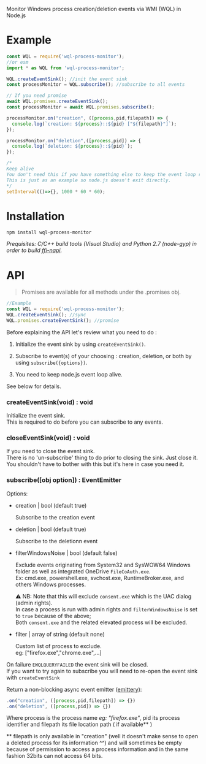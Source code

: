 Monitor Windows process creation/deletion events via WMI (WQL) in Node.js

Example
=======

```js
const WQL = require('wql-process-monitor');
//or esm 
import * as WQL from 'wql-process-monitor';

WQL.createEventSink(); //init the event sink 
const processMonitor = WQL.subscribe(); //subscribe to all events

// If you need promise
await WQL.promises.createEventSink();
const processMonitor = await WQL.promises.subscribe();

processMonitor.on("creation", ([process,pid,filepath]) => {
  console.log(`creation: ${process}::${pid} ["${filepath}"]`);
});

processMonitor.on("deletion",([process,pid]) => {
  console.log(`deletion: ${process}::${pid}`);
});

/*
Keep alive
You don't need this if you have something else to keep the event loop running.
This is just as an example so node.js doesn't exit directly.
*/
setInterval(()=>{}, 1000 * 60 * 60);
```

Installation
============

`npm install wql-process-monitor`

_Prequisites: C/C++ build tools (Visual Studio) and Python 2.7 (node-gyp) in order to build [ffi-napi](https://www.npmjs.com/package/ffi-napi)._

API
===

> Promises are available for all methods under the .promises obj.

```js
//Example
const WQL = require('wql-process-monitor');
WQL.createEventSink(); //sync
WQL.promises.createEventSink(); //promise
```

Before explaining the API let's review what you need to do :

1) Initialize the event sink by using `createEventSink()`.

2) Subscribe to event(s) of your choosing : creation, deletion, or both by using `subscribe({options})`.

3) You need to keep node.js event loop alive.   

See below for details.

### createEventSink(void) : void

Initialize the event sink.<br/>
This is required to do before you can subscribe to any events.

### closeEventSink(void) : void

If you need to close the event sink.<br/>
There is no 'un-subscribe' thing to do prior to closing the sink. Just close it.<br/>
You shouldn't have to bother with this but it's here in case you need it.

### subscribe([obj option]) : EventEmitter

Options:

- creation | bool (default true)

	Subscribe to the creation event
	
- deletion | bool (default true)

	Subscribe to the deletionn event
	
- filterWindowsNoise | bool (default false)

	Exclude events originating from System32 and SysWOW64 Windows folder as well as integrated OneDrive `FileCoAuth.exe`.<br/>
	Ex: cmd.exe, powershell.exe, svchost.exe, RuntimeBroker.exe, and others Windows processes.<br/>
	
	⚠️ NB: Note that this will exclude `consent.exe` which is the UAC dialog (admin rights).<br/>
	In case a process is run with admin rights and `filterWindowsNoise` is set to `true` because of the above;<br/>
	Both `consent.exe` and the related elevated process will be excluded.<br/>

- filter | array of string (default none)

	Custom list of process to exclude.<br/>
	eg: ["firefox.exe","chrome.exe",...]<br/>
	
On failure `EWQLQUERYFAILED` the event sink will be closed.<br/>
If you want to try again to subscribe you will need to re-open the event sink with `createEventSink`

Return a non-blocking async event emitter ([emittery](https://github.com/sindresorhus/emittery)):

```js
.on("creation", ([process,pid,filepath]) => {})
.on("deletion", ([process,pid]) => {})
```

Where process is the process name _eg: "firefox.exe"_, pid its process identifier and filepath its file location path ( if available** )

** filepath is only available in "creation" (well it doesn't make sense to open a deleted process for its information ^^)
and will sometimes be empty because of permission to access a process information and in the same fashion 32bits can not access 64 bits.